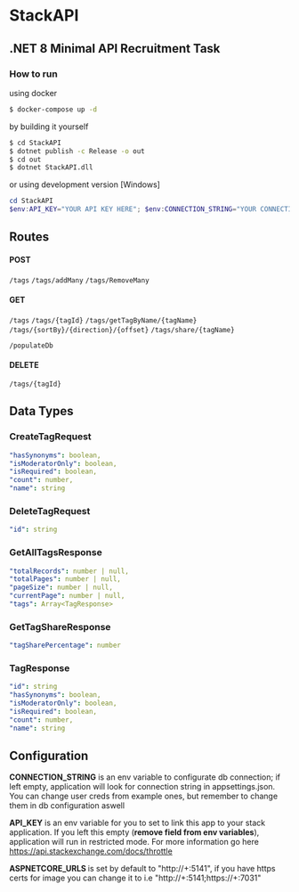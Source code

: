 # StackAPI
## .NET 8 Minimal API Recruitment Task

### How to run
using docker
```bash
$ docker-compose up -d
```

by building it yourself
```bash
$ cd StackAPI
$ dotnet publish -c Release -o out
$ cd out
$ dotnet StackAPI.dll
```

or using development version [Windows]
```powershell
cd StackAPI
$env:API_KEY="YOUR API KEY HERE"; $env:CONNECTION_STRING="YOUR CONNECTION STRING HERE"; dotnet run --launch-profile https
```

## Routes
#### POST
``
/tags
``
``
/tags/addMany
``
``
/tags/RemoveMany
``

#### GET
``
/tags
``
``
/tags/{tagId}
``
``
/tags/getTagByName/{tagName}
``
``
/tags/{sortBy}/{direction}/{offset}
``
``
/tags/share/{tagName}
``

``
/populateDb
``

#### DELETE
``
/tags/{tagId}
``


## Data Types
### CreateTagRequest
```yml
"hasSynonyms": boolean,
"isModeratorOnly": boolean,
"isRequired": boolean,
"count": number,
"name": string
```

### DeleteTagRequest
```yml
"id": string
```

### GetAllTagsResponse
```yml
"totalRecords": number | null,
"totalPages": number | null,
"pageSize": number | null,
"currentPage": number | null,
"tags": Array<TagResponse>
```

### GetTagShareResponse
```yml
"tagSharePercentage": number
```

### TagResponse
```yml
"id": string
"hasSynonyms": boolean,
"isModeratorOnly": boolean,
"isRequired": boolean,
"count": number,
"name": string
```

## Configuration
<b>CONNECTION_STRING</b> is an env variable to configurate db connection; if left empty, application will look for connection string in appsettings.json. You can change user creds from example ones, but remember to change them in
db configuration aswell

<b>API_KEY</b> is an env variable for you to set to link this app to your stack application. If you left this empty (<b>remove field from env variables</b>), application will run in restricted mode. For more information go here https://api.stackexchange.com/docs/throttle

<b> ASPNETCORE_URLS </b> is set by default to "http://+:5141", if you have https certs for image you can change it to i.e "http://+:5141;https://+:7031"
